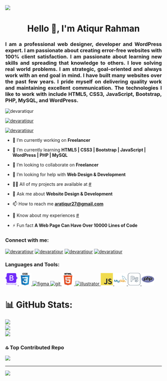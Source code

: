<img src="https://drive.google.com/file/d/146vydW7n3UM_9emYDLAzvFZUrb0fXexR/view?usp=drive_link">
<h1 align="center">Hello 👋, I'm Atiqur Rahman</h1>
<h3 align="justify">I am a professional web designer, developer and WordPress expert. I am passionate about creating error-free websites with 100% client satisfaction. I am passionate about learning new skills and spreading that knowledge to others. I love solving real world problems. I am strategic, goal-oriented and always work with an end goal in mind. I have built many websites over the past few years. I pride myself on delivering quality work and maintaining excellent communication. The technologies I like to work with include HTML5, CSS3, JavaScript, Bootstrap, PHP, MySQL, and WordPress.</h3>

<p align="left"> <img src="https://komarev.com/ghpvc/?username=devaratiqur&label=Profile%20views&color=0e75b6&style=flat" alt="devaratiqur" /> </p>

<p align="left"> <a href="https://github.com/ryo-ma/github-profile-trophy"><img src="https://github-profile-trophy.vercel.app/?username=devaratiqur" alt="devaratiqur" /></a> </p>

<p align="left"> <a href="https://twitter.com/devaratiqur" target="blank"><img src="https://img.shields.io/twitter/follow/devaratiqur?logo=twitter&style=for-the-badge" alt="devaratiqur" /></a> </p>

- 🔭 I’m currently working on **Freelancer**

- 🌱 I’m currently learning **HTML5 | CSS3 | Bootstrap | JavaScript | WordPress | PHP | MySQL**

- 👯 I’m looking to collaborate on **Freelancer**

- 🤝 I’m looking for help with **Web Design & Development**

- 👨‍💻 All of my projects are available at [#](#)

- 💬 Ask me about **Website Design & Development**

- 📫 How to reach me **aratiqur27@gmail.com**

- 📄 Know about my experiences [#](#)

- ⚡ Fun fact **A Web Page Can Have Over 10000 Lines of Code**

<h3 align="left">Connect with me:</h3>
<p align="left">
<a href="https://twitter.com/devaratiqur" target="blank"><img align="center" src="https://raw.githubusercontent.com/rahuldkjain/github-profile-readme-generator/master/src/images/icons/Social/twitter.svg" alt="devaratiqur" height="30" width="40" /></a>
<a href="https://linkedin.com/in/devaratiqur" target="blank"><img align="center" src="https://raw.githubusercontent.com/rahuldkjain/github-profile-readme-generator/master/src/images/icons/Social/linked-in-alt.svg" alt="devaratiqur" height="30" width="40" /></a>
<a href="https://fb.com/devaratiqur" target="blank"><img align="center" src="https://raw.githubusercontent.com/rahuldkjain/github-profile-readme-generator/master/src/images/icons/Social/facebook.svg" alt="devaratiqur" height="30" width="40" /></a>
<a href="https://instagram.com/devaratiqur" target="blank"><img align="center" src="https://raw.githubusercontent.com/rahuldkjain/github-profile-readme-generator/master/src/images/icons/Social/instagram.svg" alt="devaratiqur" height="30" width="40" /></a>
</p>

<h3 align="left">Languages and Tools:</h3>
<p align="left"> <a href="https://getbootstrap.com" target="_blank" rel="noreferrer"> <img src="https://raw.githubusercontent.com/devicons/devicon/master/icons/bootstrap/bootstrap-plain-wordmark.svg" alt="bootstrap" width="40" height="40"/> </a> <a href="https://www.w3schools.com/css/" target="_blank" rel="noreferrer"> <img src="https://raw.githubusercontent.com/devicons/devicon/master/icons/css3/css3-original-wordmark.svg" alt="css3" width="40" height="40"/> </a> <a href="https://www.figma.com/" target="_blank" rel="noreferrer"> <img src="https://www.vectorlogo.zone/logos/figma/figma-icon.svg" alt="figma" width="40" height="40"/> </a> <a href="https://git-scm.com/" target="_blank" rel="noreferrer"> <img src="https://www.vectorlogo.zone/logos/git-scm/git-scm-icon.svg" alt="git" width="40" height="40"/> </a> <a href="https://www.w3.org/html/" target="_blank" rel="noreferrer"> <img src="https://raw.githubusercontent.com/devicons/devicon/master/icons/html5/html5-original-wordmark.svg" alt="html5" width="40" height="40"/> </a> <a href="https://www.adobe.com/in/products/illustrator.html" target="_blank" rel="noreferrer"> <img src="https://www.vectorlogo.zone/logos/adobe_illustrator/adobe_illustrator-icon.svg" alt="illustrator" width="40" height="40"/> </a> <a href="https://developer.mozilla.org/en-US/docs/Web/JavaScript" target="_blank" rel="noreferrer"> <img src="https://raw.githubusercontent.com/devicons/devicon/master/icons/javascript/javascript-original.svg" alt="javascript" width="40" height="40"/> </a> <a href="https://www.mysql.com/" target="_blank" rel="noreferrer"> <img src="https://raw.githubusercontent.com/devicons/devicon/master/icons/mysql/mysql-original-wordmark.svg" alt="mysql" width="40" height="40"/> </a> <a href="https://www.photoshop.com/en" target="_blank" rel="noreferrer"> <img src="https://raw.githubusercontent.com/devicons/devicon/master/icons/photoshop/photoshop-line.svg" alt="photoshop" width="40" height="40"/> </a> <a href="https://www.php.net" target="_blank" rel="noreferrer"> <img src="https://raw.githubusercontent.com/devicons/devicon/master/icons/php/php-original.svg" alt="php" width="40" height="40"/> </a> </p>


# 📊 GitHub Stats:
![](https://github-readme-stats.vercel.app/api?username=devaratiqur&theme=dark&hide_border=false&include_all_commits=false&count_private=false)<br/>
![](https://nirzak-streak-stats.vercel.app/?user=devaratiqur&theme=dark&hide_border=false)<br/>
![](https://github-readme-stats.vercel.app/api/top-langs/?username=devaratiqur&theme=dark&hide_border=false&include_all_commits=false&count_private=false&layout=compact)

### 🔝 Top Contributed Repo
![](https://github-contributor-stats.vercel.app/api?username=devaratiqur&limit=5&theme=dark&combine_all_yearly_contributions=true)

---
[![](https://visitcount.itsvg.in/api?id=devaratiqur&icon=0&color=0)](https://visitcount.itsvg.in)

<!-- Proudly created with GPRM ( https://gprm.itsvg.in ) -->
